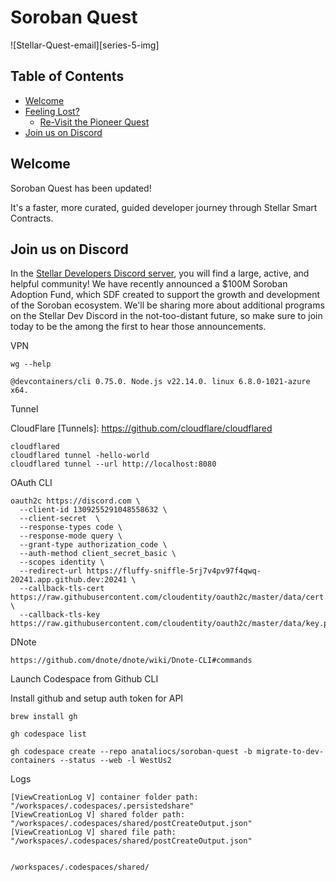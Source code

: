 # Soroban Quest <!-- omit in toc -->

![Stellar-Quest-email][series-5-img]

## Table of Contents <!-- omit in toc -->

- [Welcome](#welcome)
- [Feeling Lost?](#feeling-lost)
    - [Re-Visit the Pioneer Quest](#re-visit-the-pioneer-quest)
- [Join us on Discord](#join-us-on-discord)

## Welcome

Soroban Quest has been updated!

It's a faster, more curated, guided developer journey through Stellar Smart Contracts.

## Join us on Discord

In the [Stellar Developers Discord server][dev-discord], you will find a large,
active, and helpful community! We have recently announced a $100M Soroban
Adoption Fund, which SDF created to support the growth and development of the
Soroban ecosystem. We'll be sharing more about additional programs on the
Stellar Dev Discord in the not-too-distant future, so make sure to join today to
be the among the first to hear those announcements.

VPN

```
wg --help

@devcontainers/cli 0.75.0. Node.js v22.14.0. linux 6.8.0-1021-azure x64.
```

Tunnel

CloudFlare [Tunnels]: https://github.com/cloudflare/cloudflared

```
cloudflared
cloudflared tunnel -hello-world
cloudflared tunnel --url http://localhost:8080
```

OAuth CLI

```
oauth2c https://discord.com \
  --client-id 1309255291048558632 \
  --client-secret  \
  --response-types code \
  --response-mode query \
  --grant-type authorization_code \
  --auth-method client_secret_basic \
  --scopes identity \
  --redirect-url https://fluffy-sniffle-5rj7v4pv97f4qwq-20241.app.github.dev:20241 \
  --callback-tls-cert https://raw.githubusercontent.com/cloudentity/oauth2c/master/data/cert.pem \
  --callback-tls-key https://raw.githubusercontent.com/cloudentity/oauth2c/master/data/key.pem
```

DNote

```
https://github.com/dnote/dnote/wiki/Dnote-CLI#commands
```

Launch Codespace from Github CLI

Install github and setup auth token for API
```
brew install gh

gh codespace list

gh codespace create --repo anataliocs/soroban-quest -b migrate-to-dev-containers --status --web -l WestUs2

```


Logs
```
[ViewCreationLog V] container folder path: "/workspaces/.codespaces/.persistedshare"
[ViewCreationLog V] shared folder path: "/workspaces/.codespaces/shared/postCreateOutput.json"
[ViewCreationLog V] shared file path: "/workspaces/.codespaces/shared/postCreateOutput.json"


/workspaces/.codespaces/shared/
```

[dev-discord]: https://discord.gg/stellardev

